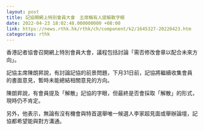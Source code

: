 ```yaml
---
layout: post
title: 記協開網上特別會員大會　主席稱有人提解散字眼
date: 2022-04-23 18:02:48.000000000 +08:00
link: https://news.rthk.hk/rthk/ch/component/k2/1645327-20220423.htm
categories: rthk
---
```


香港記者協會召開網上特別會員大會，議程包括討論「需否修改會章以配合未來方向」。

記協主席陳朗昇說，有討論記協的前景問題，下月31日前，記協將繼續收集會員的書面意見，暫時未能總結相關意見的方向。

陳朗昇說，有會員提及「解散」記協的字眼，但最終是否會採取「解散」的形式，現時仍不肯定。

另外，他表示，無論有沒有機會與特首選舉唯一候選人李家超見面或舉辦論壇，記協都希望能與對方溝通。
